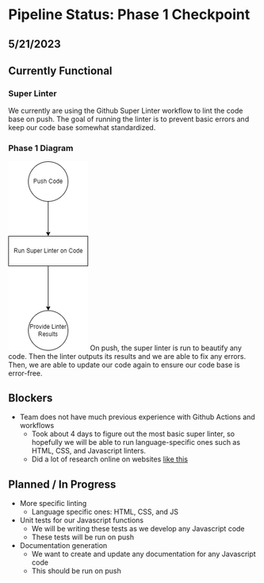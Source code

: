 # Pipeline Status: Phase 1 Checkpoint
## 5/21/2023

## Currently Functional
### Super Linter
We currently are using the Github Super Linter workflow to lint the code base on push. The goal of running the linter is to prevent basic errors and keep our code base somewhat standardized.

### Phase 1 Diagram
![phase 1 diagram](phase1.drawio.png)
On push, the super linter is run to beautify any code. Then the linter outputs its results and we are able to fix any errors. Then, we are able to update our code again to ensure our code base is error-free.

## Blockers
- Team does not have much previous experience with Github Actions and workflows
  - Took about 4 days to figure out the most basic super linter, so hopefully we will be able to run language-specific ones such as HTML, CSS, and Javascript linters.
  - Did a lot of research online on websites [like this](https://www.freecodecamp.org/news/github-super-linter/#:~:text=GitHub%20Super%20Linter%20is%20a,linters%20in%20a%20single%20project!)

## Planned / In Progress
- More specific linting
  - Language specific ones: HTML, CSS, and JS
- Unit tests for our Javascript functions
  - We will be writing these tests as we develop any Javascript code
  - These tests will be run on push
- Documentation generation
  - We want to create and update any documentation for any Javascript code
  - This should be run on push
